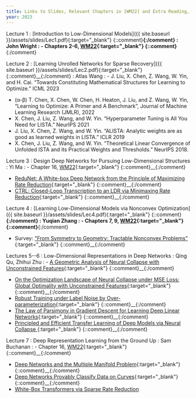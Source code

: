 ```yaml
---
title: Links to Slides, Relevant Chapters in [WM22] and Extra Reading, and Presenters
year: 2023
---
```


Lecture 1
: [Introduction to Low-Dimensional Models]({{ site.baseurl }}/assets/slides/Lec1.pdf){:target="_blank"} {::comment}__{:/comment}
  : John Wright
: - Chapters 2-6, [WM22](https://book-wright-ma.github.io/){:target="_blank"} {::comment}__{:/comment}

Lecture 2
: [Learning Unrolled Networks for Sparse Recovery]({{ site.baseurl }}/assets/slides/Lec2.pdf){:target="_blank"} {::comment}__{:/comment}
  : Atlas Wang
: - J. Liu, X. Chen, Z. Wang, W. Yin, and H. Cai. “Towards Constituting Mathematical Structures for Learning to Optimize.” ICML 2023
- (α-β) T. Chen, X. Chen, W. Chen, H. Heaton, J. Liu, and Z. Wang, W. Yin, “Learning to Optimize: A Primer and A Benchmark”, Journal of Machine Learning Research (JMLR), 2022
- X. Chen, J. Liu, Z. Wang, and W. Yin. “Hyperparameter Tuning is All You Need for LISTA.” NeurIPS 2021
- J. Liu, X. Chen, Z. Wang, and W. Yin. “ALISTA: Analytic weights are as good as learned weights in LISTA.” ICLR 2019
- X. Chen, J. Liu, Z. Wang, and W. Yin. “Theoretical Linear Convergence of Unfolded ISTA and its Practical Weights and Thresholds.” NeurIPS 2018.

Lecture 3
: Design Deep Networks for Pursuing Low-Dimensional Structures<!--: [Design Deep Networks for Pursuing Low-Dimensional Structures]({{ site.baseurl }}/assets/slides/Lec5.pdf){:target="_blank"} {::comment}__{:/comment}-->
  : Yi Ma
: - Chapter 16, [WM22](https://book-wright-ma.github.io/){:target="_blank"} {::comment}__{:/comment}
- [ReduNet: A White-box Deep Network from the Principle of Maximizing Rate Reduction](https://jmlr.org/papers/v23/21-0631.html){:target="_blank"} {::comment}__{:/comment}
- [CTRL: Closed-Loop Transcription to an LDR via Minimaxing Rate Reduction](https://www.mdpi.com/1099-4300/24/4/456/htm){:target="_blank"} {::comment}__{:/comment}

Lecture 4
: [Learning Low-Dimensional Models via Nonconvex Optimization]({{ site.baseurl }}/assets/slides/Lec4.pdf){:target="_blank"} {::comment}__{:/comment}
  : Yuqian Zhang
: - Chapters 7, 9, [WM22](https://book-wright-ma.github.io/){:target="_blank"} {::comment}__{:/comment}
- Survey: ["From Symmetry to Geometry: Tractable Nonconvex Problems"](https://arxiv.org/abs/2007.06753){:target="_blank"} {::comment}__{:/comment}
  
Lectures 5--6
: Low-Dimensional Representations in Deep Networks<!--: [Low-Dimensional Representations in Deep Networks]({{ site.baseurl }}/assets/slides/Lec4.pdf){:target="_blank"} {::comment}__{:/comment}-->
  : Qing Qu, Zhihui Zhu
: - [A Geometric Analysis of Neural Collapse with Unconstrained Features](https://arxiv.org/abs/2105.02375){:target="_blank"} {::comment}__{:/comment}
- [On the Optimization Landscape of Neural Collapse under MSE Loss: Global Optimality with Unconstrained Features](https://arxiv.org/abs/2203.01238){:target="_blank"} {::comment}__{:/comment}
- [Robust Training under Label Noise by Over-parameterization](https://arxiv.org/abs/2202.14026){:target="_blank"} {::comment}__{:/comment}
- [The Law of Parsimony in Gradient Descent for Learning Deep Linear Networks](https://arxiv.org/abs/2306.01154){:target="_blank"} {::comment}__{:/comment}
- [Principled and Efficient Transfer Learning of Deep Models via Neural Collapse ](https://arxiv.org/abs/2212.12206){:target="_blank"} {::comment}__{:/comment}

Lecture 7
: Deep Representation Learning from the Ground Up<!--: [Deep Representation Learning from the Ground Up]({{ site.baseurl }}/assets/slides/Lec4.pdf){:target="_blank"} {::comment}__{:/comment}-->
  : Sam Buchanan
: - Chapter 16, [WM22](https://book-wright-ma.github.io/){:target="_blank"} {::comment}__{:/comment}
- [Deep Networks and the Multiple Manifold Problem](https://openreview.net/forum?id=O-6Pm_d_Q-){:target="_blank"} {::comment}__{:/comment}
- [Deep Networks Provably Classify Data on Curves](https://arxiv.org/abs/2107.14324){:target="_blank"} {::comment}__{:/comment}
- [White-Box Transformers via Sparse Rate Reduction](https://arxiv.org/abs/2306.01129)
